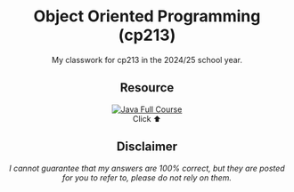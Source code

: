 <div align="center">

# Object Oriented Programming (cp213)
My classwork for cp213 in the 2024/25 school year.

## Resource
[![Java Full Course](https://staticg.sportskeeda.com/editor/2022/11/577c5-16685460270679-1920.jpg)](https://www.youtube.com/watch?v=xk4_1vDrzzo&list=LL&index=59)<br/>
Click ⬆️

## Disclaimer
*I cannot guarantee that my answers are 100% correct, but they are posted for you to refer to, please do not rely on them.*
